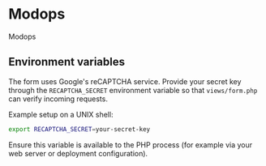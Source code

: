 # Modops
Modops

## Environment variables

The form uses Google's reCAPTCHA service. Provide your secret key through the
`RECAPTCHA_SECRET` environment variable so that `views/form.php` can verify
incoming requests.

Example setup on a UNIX shell:

```sh
export RECAPTCHA_SECRET=your-secret-key
```

Ensure this variable is available to the PHP process (for example via your
web server or deployment configuration).
